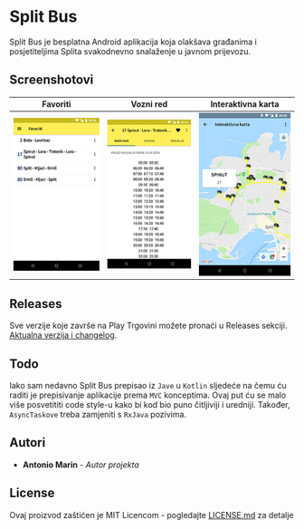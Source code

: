 # Split Bus
Split Bus je besplatna Android aplikacija koja olakšava građanima i posjetiteljima Splita svakodnevno snalaženje u javnom prijevozu.

## Screenshotovi
| Favoriti | Vozni red | Interaktivna karta |
|:-:|:-:|:-:|
| ![Favoriti](/.github/assets/1.png?raw=true) | ![Vozni red](/.github/assets/2.png?raw=true) | ![Interaktivna karta](/.github/assets/3.png?raw=true) |

## Releases
Sve verzije koje završe na Play Trgovini možete pronaći u Releases sekciji.
[Aktualna verzija i changelog](https://github.com/marinantonio/android-splitbus/releases/latest/).

## Todo
Iako sam nedavno Split Bus prepisao iz ```Jave``` u ```Kotlin``` sljedeće na čemu ću raditi
je prepisivanje aplikacije prema ```MVC``` konceptima. Ovaj put ću se malo više posvetititi code style-u
kako bi kod bio puno čitljiviji i uredniji. Također, ```AsyncTaskove``` treba zamjeniti s ```RxJava``` pozivima.

## Autori
* **Antonio Marin** - *Autor projekta*

## License
Ovaj proizvod zaštićen je MIT Licencom - pogledajte [LICENSE.md](LICENSE.md) za detalje

